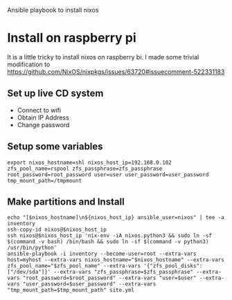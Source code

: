 Ansible playbook to install nixos

# Install on raspberry pi

It is a little tricky to install nixos on raspberry bi. I made some trivial modification to https://github.com/NixOS/nixpkgs/issues/63720#issuecomment-522331183

## Set up live CD system

- Connect to wifi
- Obtain IP Address
- Change password

## Setup some variables

```shell
export nixos_hostname=shl nixos_host_ip=192.168.0.102 zfs_pool_name=rspool zfs_passphrase=zfs_passphrase root_password=root_password user=user user_password=user_password tmp_mount_path=/tmpmount
```

## Make partitions and Install

```shell
echo "[$nixos_hostname]\n${nixos_host_ip} ansible_user=nixos" | tee -a inventory
ssh-copy-id nixos@$nixos_host_ip
ssh nixos@$nixos_host_ip 'nix-env -iA nixos.python3 && sudo ln -sf $(command -v bash) /bin/bash && sudo ln -sf $(command -v python3) /usr/bin/python'
ansible-playbook -i inventory --become-user=root --extra-vars host=myhost --extra-vars nixos_hostname="$nixos_hostname" --extra-vars zfs_pool_name="$zfs_pool_name" --extra-vars '{"zfs_pool_disks": ["/dev/sda"]}' --extra-vars "zfs_passphrase=$zfs_passphrase" --extra-vars "root_password=$root_password" --extra-vars "user=$user" --extra-vars "user_password=$user_password" --extra-vars "tmp_mount_path=$tmp_mount_path" site.yml
```
